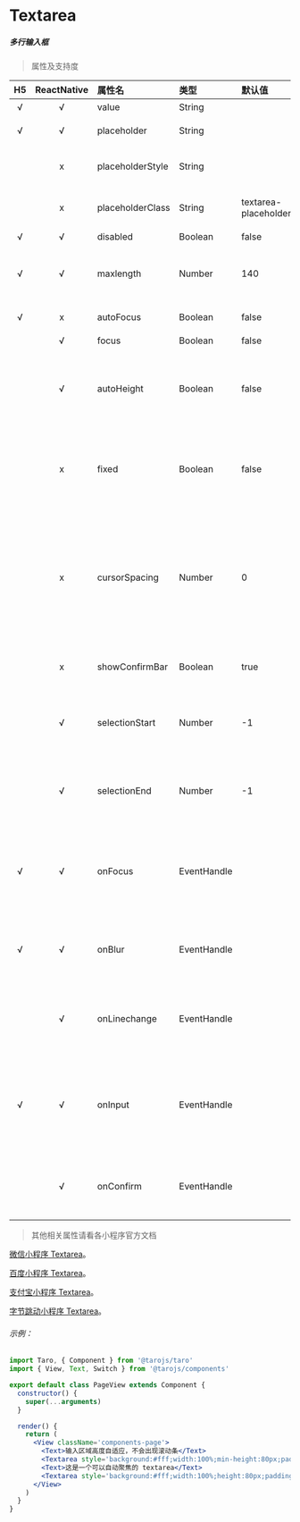# Textarea

##### 多行输入框

> 属性及支持度

|  H5  | ReactNative | 属性名           | 类型        | 默认值               | 说明                                                         |
| :--: | :---------: | :--------------- | :---------- | :------------------- | :----------------------------------------------------------- |
|  √   |      √      | value            | String      |                      | 输入框的内容                                                 |
|  √   |      √      | placeholder      | String      |                      | 输入框为空时占位符                                           |
|      |      x      | placeholderStyle | String      |                      | 指定 placeholder 的样式                                      |
|      |      x      | placeholderClass | String      | textarea-placeholder | 指定 placeholder 的样式类                                    |
|  √   |      √      | disabled         | Boolean     | false                | 是否禁用                                                     |
|  √   |      √      | maxlength        | Number      | 140                  | 最大输入长度，设置为 -1 的时候不限制最大长度                 |
|  √   |      x      | autoFocus        | Boolean     | false                | 自动聚焦，拉起键盘。                                         |
|      |      √      | focus            | Boolean     | false                | 获取焦点                                                     |
|      |      √      | autoHeight       | Boolean     | false                | 是否自动增高，设置 auto-height 时，style.height 不生效       |
|      |      x      | fixed            | Boolean     | false                | 如果 textarea 是在一个 position:fixed 的区域，需要显示指定属性 fixed 为 true |
|      |      x      | cursorSpacing    | Number      | 0                    | 指定光标与键盘的距离，单位 px 。取 textarea 距离底部的距离和 cursor-spacing 指定的距离的最小值作为光标与键盘的距离 |
|      |      x      | showConfirmBar   | Boolean     | true                 | 是否显示键盘上方带有”完成“按钮那一栏                         |
|      |      √      | selectionStart   | Number      | -1                   | 光标起始位置，自动聚集时有效，需与 selection-end 搭配使用    |
|      |      √      | selectionEnd     | Number      | -1                   | 光标结束位置，自动聚集时有效，需与 selectionStart 搭配使用   |
|  √   |      √      | onFocus          | EventHandle |                      | event.detail = { value, height }，height 为键盘高度，在基础库 1.9.90 起支持 |
|  √   |      √      | onBlur           | EventHandle |                      | 输入框失去焦点时触发， event.detail = {value, cursor}        |
|      |      √      | onLinechange     | EventHandle |                      | 输入框行数变化时调用， event.detail = {height: 0, heightRpx: 0, lineCount: 0} |
|  √   |      √      | onInput          | EventHandle |                      | 当键盘输入时，触发 input 事件， bindinput 处理函数的返回值并不会反映到 textarea 上 |
|      |      √      | onConfirm        | EventHandle |                      | 点击完成时， 触发 confirm 事件， event.detail = {value: value} |

> 其他相关属性请看各小程序官方文档

[微信小程序 Textarea](https://developers.weixin.qq.com/miniprogram/dev/component/textarea.html)。

[百度小程序 Textarea](https://smartprogram.baidu.com/docs/develop/component/formlist/#textarea)。

[支付宝小程序 Textarea](https://docs.alipay.com/mini/component/textarea)。

[字节跳动小程序 Textarea](https://developer.toutiao.com/docs/comp/textarea.html)。

###### 示例：

```jsx
import Taro, { Component } from '@tarojs/taro'
import { View, Text, Switch } from '@tarojs/components'

export default class PageView extends Component {
  constructor() {
    super(...arguments)
  }

  render() {
    return (
      <View className='components-page'>
        <Text>输入区域高度自适应，不会出现滚动条</Text>
        <Textarea style='background:#fff;width:100%;min-height:80px;padding:0 30rpx;' autoHeight/>
        <Text>这是一个可以自动聚焦的 textarea</Text>
        <Textarea style='background:#fff;width:100%;height:80px;padding:0 30rpx;' autoFocus/>
      </View>
    )
  }
}
```